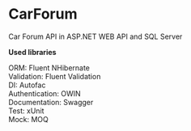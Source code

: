 # CarForum

Car Forum API in ASP.NET WEB API and SQL Server

<b>Used libraries</b>

ORM: Fluent NHibernate <br>
Validation: Fluent Validation <br>
DI: Autofac <br>
Authentication: OWIN <br>
Documentation: Swagger <br>
Test: xUnit <br>
Mock: MOQ <br>

